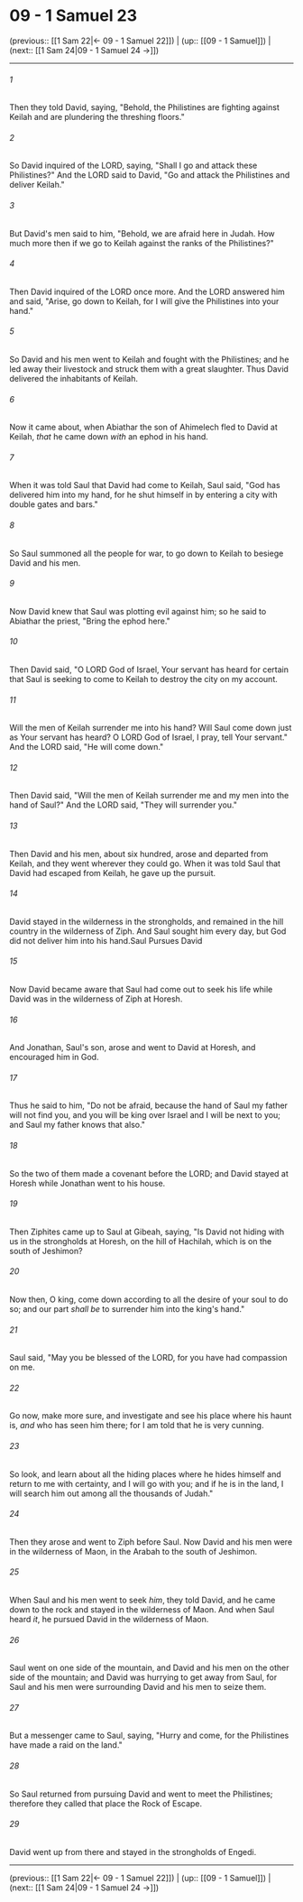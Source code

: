 # 09 - 1 Samuel 23

(previous:: [[1 Sam 22|← 09 - 1 Samuel 22]]) | (up:: [[09 - 1 Samuel]]) | (next:: [[1 Sam 24|09 - 1 Samuel 24 →]])

***


###### 1 
Then they told David, saying, "Behold, the Philistines are fighting against Keilah and are plundering the threshing floors." 

###### 2 
So David inquired of the LORD, saying, "Shall I go and attack these Philistines?" And the LORD said to David, "Go and attack the Philistines and deliver Keilah." 

###### 3 
But David's men said to him, "Behold, we are afraid here in Judah. How much more then if we go to Keilah against the ranks of the Philistines?" 

###### 4 
Then David inquired of the LORD once more. And the LORD answered him and said, "Arise, go down to Keilah, for I will give the Philistines into your hand." 

###### 5 
So David and his men went to Keilah and fought with the Philistines; and he led away their livestock and struck them with a great slaughter. Thus David delivered the inhabitants of Keilah. 

###### 6 
Now it came about, when Abiathar the son of Ahimelech fled to David at Keilah, _that_ he came down _with_ an ephod in his hand. 

###### 7 
When it was told Saul that David had come to Keilah, Saul said, "God has delivered him into my hand, for he shut himself in by entering a city with double gates and bars." 

###### 8 
So Saul summoned all the people for war, to go down to Keilah to besiege David and his men. 

###### 9 
Now David knew that Saul was plotting evil against him; so he said to Abiathar the priest, "Bring the ephod here." 

###### 10 
Then David said, "O LORD God of Israel, Your servant has heard for certain that Saul is seeking to come to Keilah to destroy the city on my account. 

###### 11 
Will the men of Keilah surrender me into his hand? Will Saul come down just as Your servant has heard? O LORD God of Israel, I pray, tell Your servant." And the LORD said, "He will come down." 

###### 12 
Then David said, "Will the men of Keilah surrender me and my men into the hand of Saul?" And the LORD said, "They will surrender you." 

###### 13 
Then David and his men, about six hundred, arose and departed from Keilah, and they went wherever they could go. When it was told Saul that David had escaped from Keilah, he gave up the pursuit. 

###### 14 
David stayed in the wilderness in the strongholds, and remained in the hill country in the wilderness of Ziph. And Saul sought him every day, but God did not deliver him into his hand.Saul Pursues David 

###### 15 
Now David became aware that Saul had come out to seek his life while David was in the wilderness of Ziph at Horesh. 

###### 16 
And Jonathan, Saul's son, arose and went to David at Horesh, and encouraged him in God. 

###### 17 
Thus he said to him, "Do not be afraid, because the hand of Saul my father will not find you, and you will be king over Israel and I will be next to you; and Saul my father knows that also." 

###### 18 
So the two of them made a covenant before the LORD; and David stayed at Horesh while Jonathan went to his house. 

###### 19 
Then Ziphites came up to Saul at Gibeah, saying, "Is David not hiding with us in the strongholds at Horesh, on the hill of Hachilah, which is on the south of Jeshimon? 

###### 20 
Now then, O king, come down according to all the desire of your soul to do so; and our part _shall be_ to surrender him into the king's hand." 

###### 21 
Saul said, "May you be blessed of the LORD, for you have had compassion on me. 

###### 22 
Go now, make more sure, and investigate and see his place where his haunt is, _and_ who has seen him there; for I am told that he is very cunning. 

###### 23 
So look, and learn about all the hiding places where he hides himself and return to me with certainty, and I will go with you; and if he is in the land, I will search him out among all the thousands of Judah." 

###### 24 
Then they arose and went to Ziph before Saul. Now David and his men were in the wilderness of Maon, in the Arabah to the south of Jeshimon. 

###### 25 
When Saul and his men went to seek _him_, they told David, and he came down to the rock and stayed in the wilderness of Maon. And when Saul heard _it_, he pursued David in the wilderness of Maon. 

###### 26 
Saul went on one side of the mountain, and David and his men on the other side of the mountain; and David was hurrying to get away from Saul, for Saul and his men were surrounding David and his men to seize them. 

###### 27 
But a messenger came to Saul, saying, "Hurry and come, for the Philistines have made a raid on the land." 

###### 28 
So Saul returned from pursuing David and went to meet the Philistines; therefore they called that place the Rock of Escape. 

###### 29 
David went up from there and stayed in the strongholds of Engedi.

***

(previous:: [[1 Sam 22|← 09 - 1 Samuel 22]]) | (up:: [[09 - 1 Samuel]]) | (next:: [[1 Sam 24|09 - 1 Samuel 24 →]])
